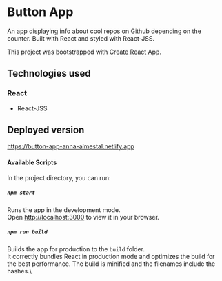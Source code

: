 # Button App

An app displaying info about cool repos on Github depending on the counter. Built with React and styled with React-JSS.

This project was bootstrapped with [Create React App](https://github.com/facebook/create-react-app).

## Technologies used
### React
  * React-JSS
  
## Deployed version
https://button-app-anna-almestal.netlify.app
  
  
#### Available Scripts

In the project directory, you can run:

##### `npm start`

Runs the app in the development mode.\
Open [http://localhost:3000](http://localhost:3000) to view it in your browser.

##### `npm run build`

Builds the app for production to the `build` folder.\
It correctly bundles React in production mode and optimizes the build for the best performance.
The build is minified and the filenames include the hashes.\


